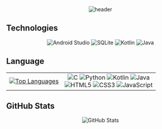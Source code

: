 
<div align="center">
  <img src="https://capsule-render.vercel.app/api?type=rect&text=Daisy&color=97B858&fontColor=F0FFF0&animation=fadeIn&fontAlignY=50" alt="header">
</div>

## Technologies

<div align="center">
  <img src="https://img.shields.io/badge/androidstudio-3DDC84?style=for-the-badge&logo=androidstudio&logoColor=white" alt="Android Studio">
  <img src="https://img.shields.io/badge/SQLite-003B57?style=for-the-badge&logo=sqlite&logoColor=white" alt="SQLite">
  <img src="https://img.shields.io/badge/Kotlin-7F52FF?style=for-the-badge&logo=kotlin&logoColor=white" alt="Kotlin">
  <img src="https://img.shields.io/badge/Java-FC4C02?style=for-the-badge&logo=java&logoColor=white" alt="Java">
</div>

## Language

<table border="0" align="center">
   <td>
     <a href="https://github.com/daisyKim12/github-readme-stats">
        <img src="https://github-readme-stats.vercel.app/api/top-langs/?username=daisyKim12&layout=compact" alt="Top Languages">
     </a>
   </td>
   <td>
     <div align="center">
        <img src="https://img.shields.io/badge/C-A8B9CC?style=for-the-badge&logo=c&logoColor=white" alt="C">
        <img src="https://img.shields.io/badge/Python-3776AB?style=for-the-badge&logo=python&logoColor=white" alt="Python">
        <img src="https://img.shields.io/badge/Kotlin-7F52FF?style=for-the-badge&logo=kotlin&logoColor=white" alt="Kotlin">
        <img src="https://img.shields.io/badge/Java-FC4C02?style=for-the-badge&logo=java&logoColor=white" alt="Java">
      </div>
      <div align="center">   
        <img src="https://img.shields.io/badge/HTML5-E34F26?style=for-the-badge&logo=html5&logoColor=white" alt="HTML5">
        <img src="https://img.shields.io/badge/CSS3-1572B6?style=for-the-badge&logo=css3&logoColor=white" alt="CSS3">
        <img src="https://img.shields.io/badge/JavaScript-F7DF1E?style=for-the-badge&logo=javascript&logoColor=white" alt="JavaScript">
      </div>
   </td>   
 </tr>
</table>

## GitHub Stats

<div align="center">
  <img src="https://github-readme-stats.vercel.app/api?username=daisyKim12&show_icons=true&theme=radical" alt="GitHub Stats">
</div>
